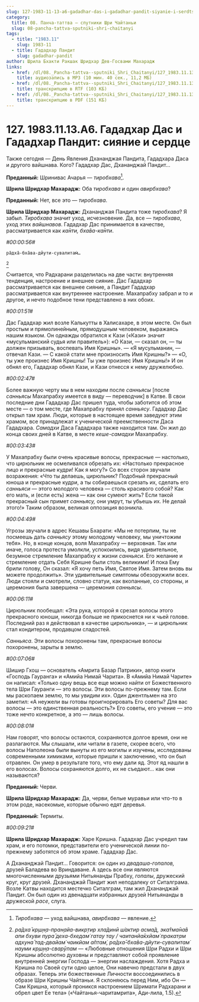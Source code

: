 ```yaml
---
slug: 127-1983-11-13-a6-gadadhar-das-i-gadadhar-pandit-siyanie-i-serdtse
category:
  title: 08. Панча-таттва — спутники Шри Чайтаньи
  slug: 08-pancha-tattva-sputniki-shri-chaitanyi
tags:
  - title: "1983.11"
    slug: 1983-11
  - title: Гададхар Пандит
    slug: gadadhar-pandit
author: Шрила Бхакти Ракшак Шридхар Дев-Госвами Махарадж
links:
  - href: /dl/08._Pancha-tattva--sputniki_Shri_Chaitanyi/127_1983.11.13.A6_SridharMj_Gadadhar_Das_i_Gadadhar_Pandit_sijanie_i_serdce.mp3
    title: аудиозапись в MP3 (10 мин. 40 сек., 11,2 МБ)
  - href: /dl/08._Pancha-tattva--sputniki_Shri_Chaitanyi/127_1983.11.13.A6_SridharMj_Gadadhar_Das_i_Gadadhar_Pandit_sijanie_i_serdce.rtf
    title: транскрипцию в RTF (103 КБ)
  - href: /dl/08._Pancha-tattva--sputniki_Shri_Chaitanyi/127_1983.11.13.A6_SridharMj_Gadadhar_Das_i_Gadadhar_Pandit_sijanie_i_serdce.pdf
    title: транскрипцию в PDF (151 КБ)
---
```


# 127. 1983.11.13.A6. Гададхар Дас и Гададхар Пандит: сияние и сердце

Также сегодня — День Явления Дхананджая Пандита, Гададхара Даса и другого вайшнава. Кого? Гададхар Дас, Дхананджай Пандит…

**Преданный:** Шринивас Ачарья — *тиробхава*[^_ftn1].

**Шрила Шридхар Махарадж:** Оба *тиробхава* и один *авирбхава*?

**Преданный:** Нет, все это — *тиробхава*.

**Шрила Шридхар Махарадж:** Дхананджая Пандита тоже *тиробхава*? Я забыл. *Тиробхава* значит уход, исчезновение. Да, все — *тиробхава*, уход этих *вайшнавов*. Гададхар Дас принимается в качестве, рассматривается как *ка̄нти, бха̄ва-ка̄нти*.

*#00:00:56#*

    ра̄дха̄-бха̄ва-дйути-сувалитам̇…
[^_ftn2]

Считается, что Радхарани разделилась на две части: внутренняя тенденция, настроение и внешнее сияние. Дас Гададхар рассматривается как внешнее сияние, а Пандит Гададхар рассматривается как внутреннее настроение. Махапрабху забрал и то и другое, и нечто подобное тени представлено в них обоих.

*#00:01:51#*

Дас Гададхар жил возле Калькутты в Халисахаре, в этом месте. Он был простым и прямолинейным, прямодушным человеком, выражаясь нашим языком. Он однажды обратился к Кази («Кази» значит «мусульманский судья или правитель»): «О Кази, — сказал он, — ты должен призывать, воспевать Имя Кришны». — «Я мусульманин, — отвечал Кази. — С какой стати мне произносить Имя Кришны?» — «О, ты уже произнес Имя Кришны! Ты уже произнес Имя Кришны!» И он обнял его, Гададхар обнял Кази, и Кази отнесся к нему дружелюбно.

*#00:02:47#*

Более важную черту мы в нем находим после *санньясы* [после *санньясы* Махапрабху имеется в виду — переводчик] в Катве. В свои последние дни Гададхар Дас пришел туда, чтобы заботится об этом месте — о том месте, где Махапрабху принял *санньясу*. Гададхар Дас открыл там храм. Люди, которые в настоящее время заведуют этим храмом, все принадлежат к ученической преемственности Даса Гададхара. *Самадхи* Даса Гададхара также находится там. Он жил до конца своих дней в Катве, в месте *кеше-самадхи* Махапрабху.

*#00:03:43#*

У Махапрабху были очень красивые волосы, прекрасные — настолько, что цирюльник не осмеливался обрезать их: «Настолько прекрасное лицо и прекрасные кудри! Как я могу?» Со всех сторон звучали возражения: «Что ты делаешь, цирюльник? Подобный прекрасный юноша и прекрасные кудри, а ты собираешься срезать их, сделать его *санньяси* — этого молодого человека — столь красивого собой? Как его мать, и (если есть) жена — как они сумеют жить? Если такой прекрасный сын примет *санньясу,* они умрут, ты убьешь их. Не делай этого!» Таким образом, великая оппозиция возникла.

*#00:04:49#*

Угрозы звучали в адрес Кешавы Бхарати: «Мы не потерпим, ты не посмеешь дать *санньясу* этому молодому человеку, мы уничтожим тебя». Но, в конце концов, воля Махапрабху — верховная. Так или иначе, голоса протеста умолкли, успокоились, видя удивительное, безумное стремление Махапрабху к жизни *санньяси*. Его желание и стремление отдать Себя Кришне были столь великими! И пока Ему брили голову, Он сказал: «Я хочу петь Имя, Святое Имя. Затем вновь вы можете продолжить». Эти удивительные симптомы обезоружили всех. Люди стояли и смотрели, словно статуи, как вкопанные, со стороны, и церемония была завершена — церемония *санньясы*.

*#00:06:11#*

Цирюльник пообещал: «Эта рука, которой я срезал волосы этого прекрасного юноши, никогда больше не прикоснется ни к чьей голове. Последний раз я действовал в качестве цирюльника», — и цирюльник стал кондитером, продавцом сладостей.

*Санньяса*. Эти волосы похоронены там, прекрасные волосы похоронены, зарыты в землю.

*#00:07:06#*

Шишир Гхош — основатель «Амрита Базар Патрики», автор книги «Господь Гауранга» и «Амийа Нимай Чарита». В «Амийа Нимай Чарите» он написал: «Только одну вещь все еще можно найти от Божественного тела Шри Гауранги — это волосы. Эти волосы по-прежнему там. Если мы раскопаем землю, то мы увидим их». Один джентльмен на это заметил: «А неужели вы готовы проигнорировать Его советы? Для вас волосы — это единственная реальность?» Его советы, его учение — это тоже нечто конкретное, а это — лишь волосы.

*#00:08:01#*

Нам говорят, что волосы остаются, сохраняются долгое время, они не разлагаются. Мы слышали, или читали в газете, скорее всего, что волосы Наполеона были вынуты из его могилы и изучены, исследованы современными химиками, которые пришли к заключению, что он был отравлен. Он умер в результате того, что ему дали яд. Этот яд нашли в его волосах. Волосы сохраняются долго, их не съедают… как они называются?

**Преданный:** Черви.

**Шрила Шридхар Махарадж:** Да, черви, белые муравьи или что-то в этом роде, насекомые, которые обычно едят деревья.

**Преданный:** Термиты.

*#00:09:21#*

**Шрила Шридхар Махарадж:** Харе Кришна. Гададхар Дас учредил там храм, и его потомки, представители его ученической линии по-прежнему заботятся об этом храме. Гададхар Дас.

А Дхананджай Пандит… Говорится: он один из *двадаша-гопалов,* друзей Баладева во Вриндаване. А здесь все они являются многочисленными друзьями Нитьянанды Прабху, *гопалы*, дружеский круг, круг друзей. Дхананджай Пандит жил неподалеку от Ситалграма. Возле Катвы находится местечко Ситалграм, там жил Дхананджай Пандит. Он был один из двенадцати избранных друзей Нитьянанды в дружеской *расе*, слуга.



[^_ftn1]: *Тиробхава* — уход вайшнава, *авирбхава* — явление.

[^_ftn2]: *ра̄дха̄ кр̣ш̣н̣а-пран̣айа-викр̣тир хла̄динӣ ш́актир асма̄д, эка̄тма̄на̄в апи бхуви пура̄ деха-бхедам̇ гатау тау / чаитанйа̄кхйам̇ пракат̣ам адхуна̄ тад-двайам̇ чаикйам а̄птам̇, ра̄дха̄-бха̄ва-дйути-сувалитам̇ науми кр̣ш̣н̣а-сварӯпам* — «Любовные отношения Шри Радхи и Шри Кришны абсолютно духовны и представляют собой проявление внутренней энергии Господа — энергии наслаждения. Хотя Радха и Кришна по Своей сути одно целое, Они навечно предстали в двух образах. Теперь эти божественные Личности воссоединились в образе Шри Кришны Чайтаньи. Я склоняюсь перед Ним, ибо Он — Сам Кришна, который проникся настроением Шримати Радхарани и обрел цвет Ее тела» («Чайтанья-чаритамрита», Ади-лила, 1.5).

